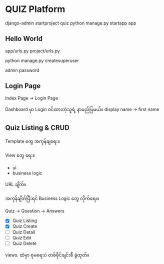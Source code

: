 # QUIZ Platform



django-admin startproject quiz
python manage.py startapp app

## Hello World

app/urls.py
project/urls.py



python manage.py createsuperuser

admin
password



## Login Page

Index Page -> Login Page 


Dashboard မှာ Login ဝင်ထားတဲ့သူရဲ့ နာမည်ပြမယ်။
display name -> first name


## Quiz Listing & CRUD

Template တွေ အကုန်ချရေး။

View တွေ ရေး။
- ui
- business logic

URL ချိတ်။

အကုန်ချိတ်ပြီးရင် Business Logic တွေ လိုက်ရေး။


Quiz -> Question -> Answers

- [x] Quiz Listing
- [x] Quiz Create
- [ ] Quiz Detail
- [ ] Quiz Edit
- [ ] Quiz Delete

views. ထဲမှာ စုမရေးပဲ
တစ်ဖိုင်ချင်းစီ ခွဲထုတ်။

